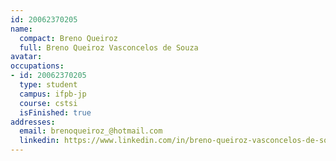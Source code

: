 ```yaml
---
id: 20062370205
name:
  compact: Breno Queiroz
  full: Breno Queiroz Vasconcelos de Souza
avatar:
occupations:
- id: 20062370205
  type: student
  campus: ifpb-jp
  course: cstsi
  isFinished: true
addresses:
  email: brenoqueiroz_@hotmail.com
  linkedin: https://www.linkedin.com/in/breno-queiroz-vasconcelos-de-souza-8646a827/
---
```

